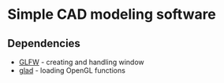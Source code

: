 # Simple CAD modeling software

## Dependencies
 - [GLFW](https://www.glfw.org/) - creating and handling window
 - [glad](https://glad.dav1d.de/) - loading OpenGL functions
